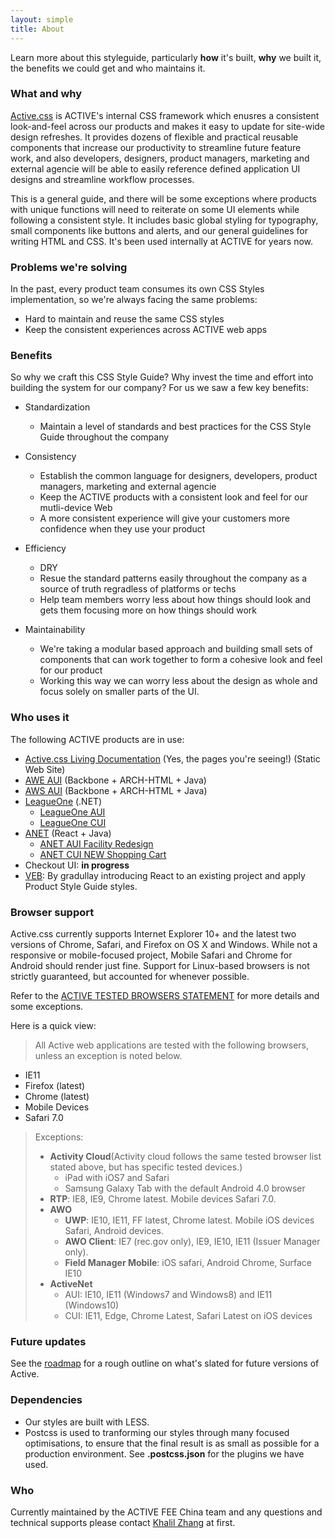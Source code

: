 ```yaml
---
layout: simple
title: About
---
```


Learn more about this styleguide, particularly **how** it's built, **why** we built it, the benefits we could get and who maintains it.

### What and why

[Active.css](http://css/) is ACTIVE's internal CSS framework which enusres a consistent look-and-feel across our products and makes it easy to update for site-wide design refreshes. It provides dozens of flexible and practical reusable components that increase our productivity to streamline future feature work, and also developers, designers, product managers, marketing and external agencie will be able to easily reference defined application UI designs and streamline workflow processes.

This is a general guide, and there will be some exceptions where products with unique functions will need to reiterate on some UI elements while following a consistent style. It includes basic global styling for typography, small components like buttons and alerts, and our general guidelines for writing HTML and CSS. It's been used internally at ACTIVE for years now.

### Problems we're solving

In the past, every product team consumes its own CSS Styles implementation, so we're always facing the same problems:

- Hard to maintain and reuse the same CSS styles
- Keep the consistent experiences across ACTIVE web apps

### Benefits

So why we craft this CSS Style Guide? Why invest the time and effort into building the system for our company? For us we saw a few key benefits:

- Standardization
  - Maintain a level of standards and best practices for the CSS Style Guide throughout the company

- Consistency
  - Establish the common language for designers, developers, product managers, marketing and external agencie
  - Keep the ACTIVE products with a consistent look and feel for our mutli-device Web
  - A more consistent experience will give your customers more confidence when they use your product

- Efficiency
  - DRY
  - Resue the standard patterns easily throughout the company as a source of truth regradless of platforms or techs
  - Help team members worry less about how things should look and gets them focusing more on how things should work

- Maintainability
  - We're taking a modular based approach and building small sets of components that can work together to form a cohesive look and feel for our product
  - Working this way we can worry less about the design as whole and focus solely on smaller parts of the UI.

### Who uses it

The following ACTIVE products are in use:

- [Active.css Living Documentation](http://css/) (Yes, the pages you're seeing!) (Static Web Site)
- [AWE AUI](https://fndsvn.dev.activenetwork.com/foundations/endurance/fnd-webserver-endurance/) (Backbone + ARCH-HTML + Java)
- [AWS AUI](https://gitlab.dev.activenetwork.com/groups/Swimming) (Backbone + ARCH-HTML + Java)
- [LeagueOne](https://gitlab.dev.activenetwork.com/groups/LeagueOne) (.NET)
  - [LeagueOne AUI](https://gitlab.dev.activenetwork.com/LeagueOne/aui)
  - [LeagueOne CUI](https://gitlab.dev.activenetwork.com/LeagueOne/cui)
- [ANET](https://gitlab.dev.activenetwork.com/groups/ActiveNet) (React + Java)
  - [ANET AUI Facility Redesign](https://gitlab.dev.activenetwork.com/ActiveNet/aui)
  - [ANET CUI NEW Shopping Cart](https://gitlab.dev.activenetwork.com/ActiveNet/cui)
- Checkout UI: **in progress**
- [VEB](http://www.virtualeventbags.com/): By gradullay introducing React to an existing project and apply Product Style Guide styles.

### Browser support

Active.css currently supports Internet Explorer 10+ and the latest two versions of Chrome, Safari, and Firefox on OS X and Windows. While not a responsive or mobile-focused project, Mobile Safari and Chrome for Android should render just fine. Support for Linux-based browsers is not strictly guaranteed, but accounted for whenever possible.

Refer to the [ACTIVE TESTED BROWSERS STATEMENT](http://dashboard.activenetwork.com/boards/23073) for more details and some exceptions.

Here is a quick view:

>All Active web applications are tested with the following browsers, unless an exception is noted below.
  - IE11
  - Firefox (latest)
  - Chrome (latest)
  - Mobile Devices
  - Safari 7.0

> Exceptions:
>
>  - **Activity Cloud**(Activity cloud follows the same tested browser list stated above, but has specific tested devices.)
>    - iPad with iOS7 and Safari
>    - Samsung Galaxy Tab with the default Android 4.0 browser
>  - **RTP**: IE8, IE9, Chrome latest.  Mobile devices Safari 7.0.
>  - **AWO**
>    - **UWP**: IE10, IE11, FF latest, Chrome latest. Mobile iOS devices Safari, Android devices.
>    - **AWO Client**: IE7 (rec.gov only), IE9, IE10, IE11 (Issuer Manager only).
>    - **Field Manager Mobile**: iOS safari, Android Chrome, Surface IE10
>  - **ActiveNet**
>    - AUI: IE10, IE11 (Windows7 and Windows8) and IE11 (Windows10)
>    - CUI: IE11, Edge, Chrome Latest, Safari Latest on iOS devices

### Future updates

See the [roadmap](/roadmap) for a rough outline on what's slated for future versions of Active.

### Dependencies

- Our styles are built with LESS.
- Postcss is used to tranforming our styles through many focused optimisations, to ensure that the final result is as small as possible for a production environment. See **.postcss.json** for the plugins we have used.

### Who

Currently maintained by the ACTIVE FEE China team and any questions and technical supports please contact [Khalil Zhang](mailto:Khalil.Zhang@activenetwork.com) at first.
